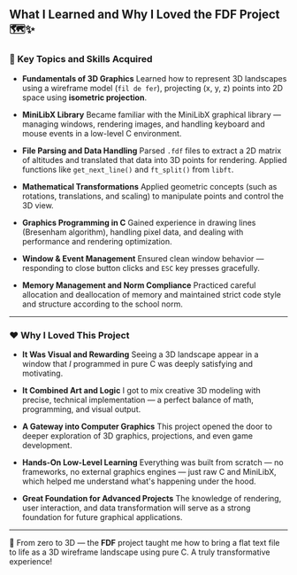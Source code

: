 ## What I Learned and Why I Loved the FDF Project 🗺️✨

### 🧠 Key Topics and Skills Acquired

- **Fundamentals of 3D Graphics**
  Learned how to represent 3D landscapes using a wireframe model (`fil de fer`), projecting (x, y, z) points into 2D space using **isometric projection**.

- **MiniLibX Library**
  Became familiar with the MiniLibX graphical library — managing windows, rendering images, and handling keyboard and mouse events in a low-level C environment.

- **File Parsing and Data Handling**
  Parsed `.fdf` files to extract a 2D matrix of altitudes and translated that data into 3D points for rendering. Applied functions like `get_next_line()` and `ft_split()` from `libft`.

- **Mathematical Transformations**
  Applied geometric concepts (such as rotations, translations, and scaling) to manipulate points and control the 3D view.

- **Graphics Programming in C**
  Gained experience in drawing lines (Bresenham algorithm), handling pixel data, and dealing with performance and rendering optimization.

- **Window & Event Management**
  Ensured clean window behavior — responding to close button clicks and `ESC` key presses gracefully.

- **Memory Management and Norm Compliance**
  Practiced careful allocation and deallocation of memory and maintained strict code style and structure according to the school norm.

---

### ❤️ Why I Loved This Project

- **It Was Visual and Rewarding**
  Seeing a 3D landscape appear in a window that *I* programmed in pure C was deeply satisfying and motivating.

- **It Combined Art and Logic**
  I got to mix creative 3D modeling with precise, technical implementation — a perfect balance of math, programming, and visual output.

- **A Gateway into Computer Graphics**
  This project opened the door to deeper exploration of 3D graphics, projections, and even game development.

- **Hands-On Low-Level Learning**
  Everything was built from scratch — no frameworks, no external graphics engines — just raw C and MiniLibX, which helped me understand what's happening under the hood.

- **Great Foundation for Advanced Projects**
  The knowledge of rendering, user interaction, and data transformation will serve as a strong foundation for future graphical applications.

---

🧭 From zero to 3D — the **FDF** project taught me how to bring a flat text file to life as a 3D wireframe landscape using pure C. A truly transformative experience!

